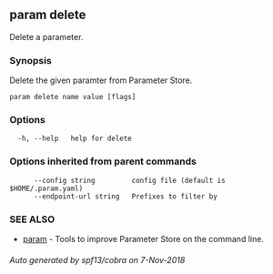 ## param delete

Delete a parameter.

### Synopsis

Delete the given paramter from Parameter Store.

```
param delete name value [flags]
```

### Options

```
  -h, --help   help for delete
```

### Options inherited from parent commands

```
      --config string         config file (default is $HOME/.param.yaml)
      --endpoint-url string   Prefixes to filter by
```

### SEE ALSO

* [param](param.md)	 - Tools to improve Parameter Store on the command line.

###### Auto generated by spf13/cobra on 7-Nov-2018
